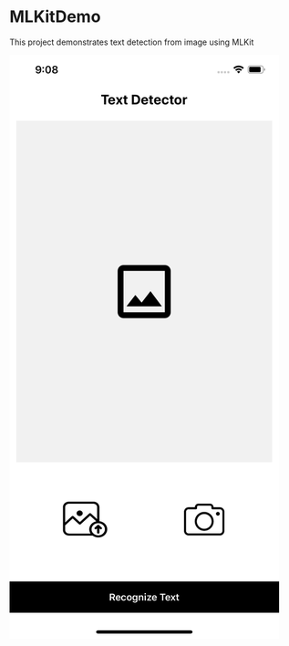 # MLKitDemo
This project demonstrates text detection from image using MLKit

![](https://github.com/saniazafar/MLKitDemo/blob/master/Images/IMG_0248.PNG)
